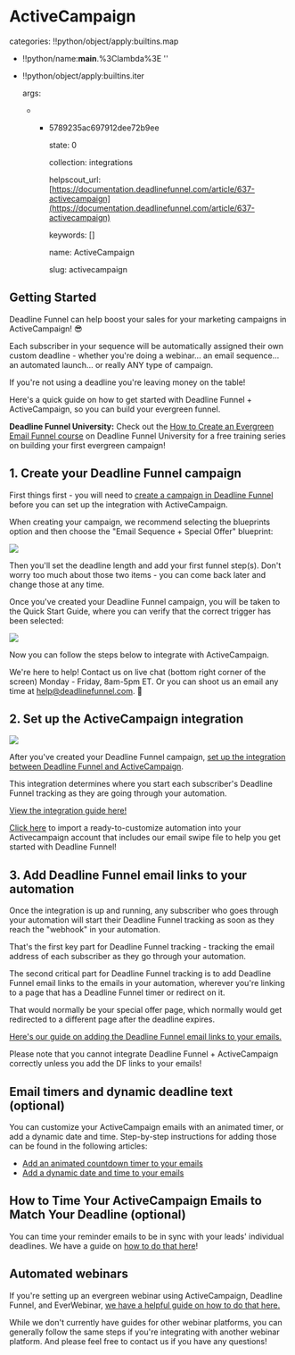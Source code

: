# ActiveCampaign

categories: !!python/object/apply:builtins.map

* !!python/name:**main**.%3Clambda%3E ''
* !!python/object/apply:builtins.iter

  args:

  * * 5789235ac697912dee72b9ee

      state: 0

      collection: integrations

      helpscout\_url: [https://documentation.deadlinefunnel.com/article/637-activecampaign](https://documentation.deadlinefunnel.com/article/637-activecampaign)

      keywords: \[\]

      name: ActiveCampaign

      slug: activecampaign

## Getting Started

Deadline Funnel can help boost your sales for your marketing campaigns in ActiveCampaign! 😎

Each subscriber in your sequence will be automatically assigned their own custom deadline - whether you're doing a webinar... an email sequence... an automated launch... or really ANY type of campaign.

If you're not using a deadline you're leaving money on the table!

Here's a quick guide on how to get started with Deadline Funnel + ActiveCampaign, so you can build your evergreen funnel.

**Deadline Funnel University:** Check out the [How to Create an Evergreen Email Funnel course](https://university.deadlinefunnel.com/courses/evergreen) on Deadline Funnel University for a free training series on building your first evergreen campaign!

## 1. Create your Deadline Funnel campaign

First things first - you will need to [create a campaign in Deadline Funnel](https://deadlinefunnel.com/promotions/create) before you can set up the integration with ActiveCampaign.

When creating your campaign, we recommend selecting the blueprints option and then choose the "Email Sequence + Special Offer" blueprint:

![](https://d33v4339jhl8k0.cloudfront.net/docs/assets/53974d6ce4b0c76107b109d1/images/5dfd10952c7d3a7e9ae5636c/file-4mxM9o3U2U.png)

Then you'll set the deadline length and add your first funnel step\(s\). Don't worry too much about those two items - you can come back later and change those at any time.

Once you've created your Deadline Funnel campaign, you will be taken to the Quick Start Guide, where you can verify that the correct trigger has been selected:

![](https://d33v4339jhl8k0.cloudfront.net/docs/assets/53974d6ce4b0c76107b109d1/images/5dfd11032c7d3a7e9ae56377/file-Y7B45ZIrXI.png)

Now you can follow the steps below to integrate with ActiveCampaign.

We're here to help! Contact us on live chat \(bottom right corner of the screen\) Monday - Friday, 8am-5pm ET. Or you can shoot us an email any time at help@deadlinefunnel.com. 🙂

## 2. Set up the ActiveCampaign integration

![](https://d33v4339jhl8k0.cloudfront.net/docs/assets/53974d6ce4b0c76107b109d1/images/595a76230428637ff8d4430d/file-fYyR57Iyug.gif)

After you've created your Deadline Funnel campaign, [set up the integration between Deadline Funnel and ActiveCampaign](https://documentation.deadlinefunnel.com/article/244-how-to-integrate-deadline-funnel-with-activecampaign-api).

This integration determines where you start each subscriber's Deadline Funnel tracking as they are going through your automation.

[View the integration guide here!](https://documentation.deadlinefunnel.com/article/244-how-to-integrate-deadline-funnel-with-activecampaign-api)

[Click here](https://www.activecampaign.com/marketplace/recipe/ultimate-evergreen-funnel-by-deadline-funnel) to import a ready-to-customize automation into your Activecampaign account that includes our email swipe file to help you get started with Deadline Funnel!

## 3. Add Deadline Funnel email links to your automation

Once the integration is up and running, any subscriber who goes through your automation will start their Deadline Funnel tracking as soon as they reach the "webhook" in your automation.

That's the first key part for Deadline Funnel tracking - tracking the email address of each subscriber as they go through your automation.

The second critical part for Deadline Funnel tracking is to add Deadline Funnel email links to the emails in your automation, wherever you're linking to a page that has a Deadline Funnel timer or redirect on it.

That would normally be your special offer page, which normally would get redirected to a different page after the deadline expires.

[Here's our guide on adding the Deadline Funnel email links to your emails.](https://documentation.deadlinefunnel.com/article/16-expiring-links)

Please note that you cannot integrate Deadline Funnel + ActiveCampaign correctly unless you add the DF links to your emails!

## Email timers and dynamic deadline text \(optional\)

You can customize your ActiveCampaign emails with an animated timer, or add a dynamic date and time. Step-by-step instructions for adding those can be found in the following articles:

* [Add an animated countdown timer to your emails](https://documentation.deadlinefunnel.com/article/246-how-to-add-email-countdown-code-to-activecampaign)
* [Add a dynamic date and time to your emails](https://documentation.deadlinefunnel.com/article/377-how-to-add-a-dynamic-date-and-time-to-activecampaign-email)

## How to Time Your ActiveCampaign Emails to Match Your Deadline \(optional\)

You can time your reminder emails to be in sync with your leads' individual deadlines. We have a guide on [how to do that here](https://documentation.deadlinefunnel.com/article/689-how-to-time-your-activecampaign-emails-to-match-your-deadline)!

## Automated webinars

If you're setting up an evergreen webinar using ActiveCampaign, Deadline Funnel, and EverWebinar, [we have a helpful guide on how to do that here.](https://documentation.deadlinefunnel.com/article/494-how-to-integrate-everwebinar-with-deadline-funnel-activecampaign-new)

While we don't currently have guides for other webinar platforms, you can generally follow the same steps if you're integrating with another webinar platform. And please feel free to contact us if you have any questions!

